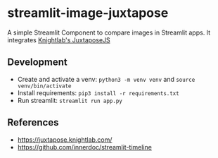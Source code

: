 # streamlit-image-juxtapose
A simple Streamlit Component to  compare images in Streamlit apps. It integrates [Knightlab's JuxtaposeJS](https://juxtapose.knightlab.com/)

## Development
* Create and activate a venv: `python3 -m venv venv` and `source venv/bin/activate`
* Install requirements: `pip3 install -r requirements.txt`
* Run streamlit: `streamlit run app.py`

## References
- https://juxtapose.knightlab.com/
- https://github.com/innerdoc/streamlit-timeline